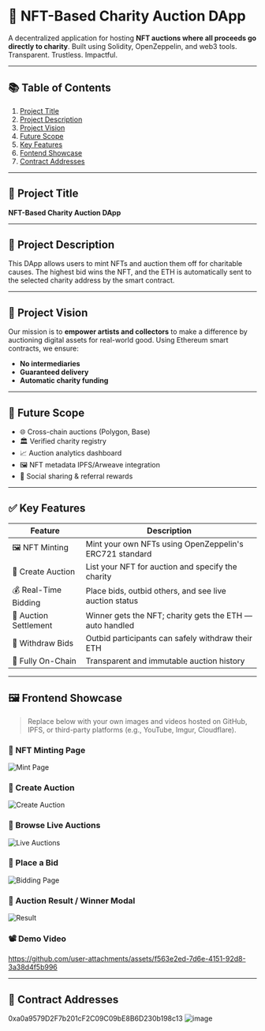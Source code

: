 # 🧧 NFT-Based Charity Auction DApp

A decentralized application for hosting **NFT auctions where all proceeds go directly to charity**. Built using Solidity, OpenZeppelin, and web3 tools. Transparent. Trustless. Impactful.

---

## 📚 Table of Contents
1. [Project Title](#-project-title)  
2. [Project Description](#-project-description)  
3. [Project Vision](#-project-vision)  
4. [Future Scope](#-future-scope)  
5. [Key Features](#-key-features)  
6. [Fontend Showcase](#frontend-showcase)
7. [Contract Addresses](#-contract-addresses)  

---

## 🎯 Project Title
**NFT-Based Charity Auction DApp**

---

## 📝 Project Description
This DApp allows users to mint NFTs and auction them off for charitable causes. The highest bid wins the NFT, and the ETH is automatically sent to the selected charity address by the smart contract.

---

## 🌟 Project Vision
Our mission is to **empower artists and collectors** to make a difference by auctioning digital assets for real-world good. Using Ethereum smart contracts, we ensure:

- **No intermediaries**
- **Guaranteed delivery**
- **Automatic charity funding**

---

## 🚀 Future Scope
- 🌐 Cross-chain auctions (Polygon, Base)
- 🏛️ Verified charity registry
- 📈 Auction analytics dashboard
- 🖼️ NFT metadata IPFS/Arweave integration
- 🤝 Social sharing & referral rewards

---

## ✅ Key Features

| Feature | Description |
|--------|-------------|
| 🖼️ NFT Minting | Mint your own NFTs using OpenZeppelin's ERC721 standard |
| 📢 Create Auction | List your NFT for auction and specify the charity |
| 💰 Real-Time Bidding | Place bids, outbid others, and see live auction status |
| 🏁 Auction Settlement | Winner gets the NFT; charity gets the ETH — auto handled |
| 🔄 Withdraw Bids | Outbid participants can safely withdraw their ETH |
| 🧾 Fully On-Chain | Transparent and immutable auction history |

---

## 🖼️ Frontend Showcase

> Replace below with your own images and videos hosted on GitHub, IPFS, or third-party platforms (e.g., YouTube, Imgur, Cloudflare).

### 🔹 NFT Minting Page
![Mint Page](images/mint.png)

### 🔹 Create Auction
![Create Auction](images/create-auction.png)

### 🔹 Browse Live Auctions
![Live Auctions](images/live-auctions.png)

### 🔹 Place a Bid
![Bidding Page](images/bid.png)

### 🔹 Auction Result / Winner Modal
![Result](images/result.png)

### 📽️ Demo Video

https://github.com/user-attachments/assets/f563e2ed-7d6e-4151-92d8-3a38d4f5b996



---

## 🔐 Contract Addresses

0xa0a9579D2F7b201cF2C09C09bE8B6D230b198c13
![image](https://github.com/user-attachments/assets/c886d6c0-3ada-4567-b85c-b2df81ded182)




